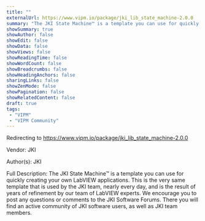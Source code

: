 ```yaml
---
title: ""
externalUrl: https://www.vipm.io/package/jki_lib_state_machine-2.0.0
summary: "The JKI State Machine™ is a template you can use for quickly creating your own LabVIEW applications."
showSummary: true
showAuthor: false
showEdit: false
showData: false
showViews: false
showReadingTime: false
showWordCount: false
showBreadcrumbs: false
showHeadingAnchors: false
sharingLinks: false
showZenMode: false
showPagination: false
showRelatedContent: false
draft: true
tags:
 - "VIPM"
 - "VIPM Community"
---
```


Redirecting to https://www.vipm.io/package/jki_lib_state_machine-2.0.0

Vendor: JKI

Author(s): JKI
 
Full Description:
The JKI State Machine™ is a template you can use for quickly creating your own LabVIEW applications. This is the very same template that is used by the JKI team, nearly every day, and is the result of years of refinement by our team of LabVIEW experts. We encourage you to post any questions or comments to the JKI Software Forums. There you will find an active community of JKI software users, as well as JKI team members.